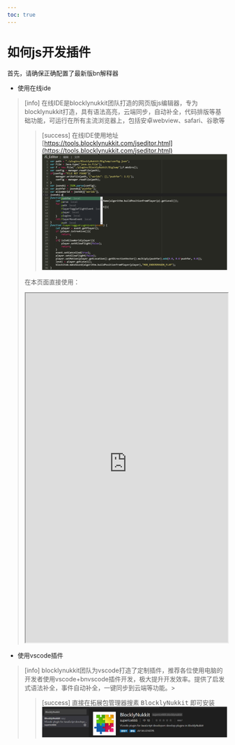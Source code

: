 ```yaml
---
toc: true
---
```

#  如何js开发插件
首先，请确保正确配置了最新版bn解释器
- 使用在线ide
>[info] 在线IDE是blocklynukkit团队打造的网页版js编辑器，专为blocklynukkit打造，具有语法高亮，云端同步，自动补全，代码排版等基础功能，可运行在所有主流浏览器上，包括安卓webview、safari、谷歌等
> >[success] 在线IDE使用地址 [https://tools.blocklynukkit.com/jseditor.html](https://tools.blocklynukkit.com/jseditor.html)
> > ![](../../images/screenshot_1590291306297.png)
> 
> 在本页面直接使用：
> <iframe src="https://tools.blocklynukkit.com/jseditor.html" width="100%" height="800px"></iframe>

- 使用vscode插件
>[info] blocklynukkit团队为vscode打造了定制插件，推荐各位使用电脑的开发者使用vscode+bnvscode插件开发，极大提升开发效率。提供了启发式语法补全，事件自动补全，一键同步到云端等功能。>
> >[success] 直接在拓展包管理器搜素 <kbd>BlocklyNukkit</kbd> 即可安装
> > ![](../../images/screenshot_1590291788566.png)